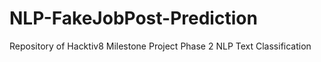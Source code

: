 # NLP-FakeJobPost-Prediction
Repository of Hacktiv8 Milestone Project Phase 2 NLP Text Classification
